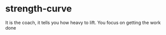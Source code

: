 # strength-curve

It is the coach, it tells you how heavy to lift. You focus on getting the work done


